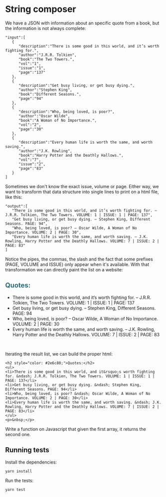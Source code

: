 # String composer

We have a JSON with information about an specific quote from a book, but the information is not always complete:

    "input":[
       {
          "description":"There is some good in this world, and it’s worth fighting for.",
          "author":"J.R.R. Tolkien",
          "book":"The Two Towers.",
          "vol":"1",
          "issue":"1",
          "page":"137"
       },
       {
          "description":"Get busy living, or get busy dying.",
          "author":"Stephen King",
          "book":"Different Seasons.",
          "page":"94"
       },
       {
          "description":"Who, being loved, is poor?",
          "author":"Oscar Wilde",
          "book":"A Woman of No Importance.",
          "vol":"2",
          "page":"30"
       },
       {
          "description":"Every human life is worth the same, and worth saving.",
          "author":"J.K. Rowling",
          "book":"Harry Potter and the Deathly Hallows.",
          "vol":"7",
          "issue":"2",
          "page":"83"
       }
    ]
    
Sometimes we don't know the exact issue, volume or page. Either way, we want to transform that data structure into single lines to print on a html file, like this:

    "output":[
       "There is some good in this world, and it’s worth fighting for. – J.R.R. Tolkien, The Two Towers. VOLUME: 1 | ISSUE: 1 | PAGE: 137",
       "Get busy living, or get busy dying. – Stephen King, Different Seasons. PAGE: 94",
       "Who, being loved, is poor? – Oscar Wilde, A Woman of No Importance. VOLUME: 2 | PAGE: 30",
       "Every human life is worth the same, and worth saving. – J.K. Rowling, Harry Potter and the Deathly Hallows. VOLUME: 7 | ISSUE: 2 | PAGE: 83"
    ]    

Notice the pipes, the commas, the slash and the fact that some prefixes (PAGE, VOLUME and ISSUE) only appear when it's available. With that transformation we can directly paint the list on a website:

<h2 style="color: #2e6c80;">Quotes:</h2>
<ul>
<li>There is some good in this world, and it&rsquo;s worth fighting for. &ndash; J.R.R. Tolkien, The Two Towers. VOLUME: 1 | ISSUE: 1 | PAGE: 137</li>
<li>Get busy living, or get busy dying. &ndash; Stephen King, Different Seasons. PAGE: 94</li>
<li>Who, being loved, is poor? &ndash; Oscar Wilde, A Woman of No Importance. VOLUME: 2 | PAGE: 30</li>
<li>Every human life is worth the same, and worth saving. &ndash; J.K. Rowling, Harry Potter and the Deathly Hallows. VOLUME: 7 | ISSUE: 2 | PAGE: 83</li>
</ul>
<p>&nbsp;</p>

Iterating the result list, we can build the proper html:

    <h2 style="color: #2e6c80;">Quotes:</h2>
    <ul>
    <li>There is some good in this world, and it&rsquo;s worth fighting for. &ndash; J.R.R. Tolkien, The Two Towers. VOLUME: 1 | ISSUE: 1 | PAGE: 137</li>
    <li>Get busy living, or get busy dying. &ndash; Stephen King, Different Seasons. PAGE: 94</li>
    <li>Who, being loved, is poor? &ndash; Oscar Wilde, A Woman of No Importance. VOLUME: 2 | PAGE: 30</li>
    <li>Every human life is worth the same, and worth saving. &ndash; J.K. Rowling, Harry Potter and the Deathly Hallows. VOLUME: 7 | ISSUE: 2 | PAGE: 83</li>
    </ul>
    <p>&nbsp;</p>
    
Write a function on Javascript that given the first array, it returns the second one.    

## Running tests

Install the dependencies:

    yarn install

Run the tests:

    yarn test